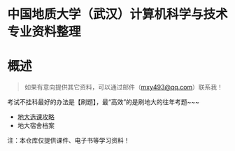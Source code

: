 # 中国地质大学（武汉）计算机科学与技术专业资料整理

# 概述

> 如果有意向提供其它资料，可以通过邮件（mxy493@qq.com）联系我！

考试不挂科最好的办法是【刷题】，最“高效”的是刷地大的往年考题~~~

- [地大选课攻略](./Documents/地大选课攻略/地大选课攻略.md)
- 地大宿舍档案

注：本仓库仅提供课件、电子书等学习资料！
